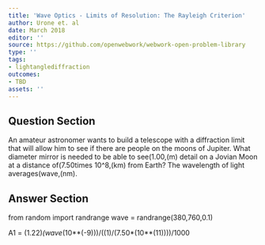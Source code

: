```yaml
---
title: 'Wave Optics - Limits of Resolution: The Rayleigh Criterion'
author: Urone et. al
date: March 2018
editor: ''
source: https://github.com/openwebwork/webwork-open-problem-library
type: ''
tags:
- lightanglediffraction
outcomes:
- TBD
assets: ''
---
```


## Question Section 

An amateur astronomer wants to build a telescope with a diffraction limit that will allow him to see if there are people on the moons of Jupiter. What diameter mirror is needed to be able to see(1.00,(m) detail on a Jovian Moon at a distance of(7.50times 10^8,(km) from Earth? The wavelength of light averages(wave,(nm).


## Answer Section

from random import randrange
wave = randrange(380,760,0.1)

A1 = (1.22)*(wave*(10**(-9)))/((1)/(7.50*(10**(11))))/1000